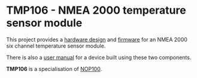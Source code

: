 # TMP106 - NMEA 2000 temperature sensor module

This project provides a 
[hardware design](./hardware/)
and [firmware](./firmware/)
for an NMEA 2000 six channel temperature sensor module.

There is also a
[user manual](./user/README.md)
for a device built using these two components.

**TMP106** is a specialisation of
[NOP100](https://www.github.com/preeve9534/NOP100).
